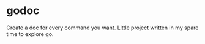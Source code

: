# godoc
Create a doc for every command you want.
Little project written in my spare time to explore go.
